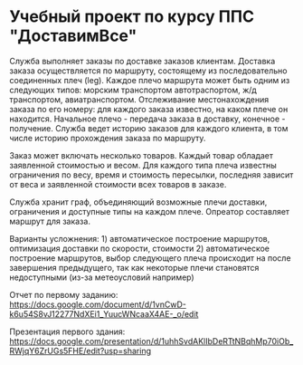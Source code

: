 # Учебный проект по курсу ППС "ДоставимВсе"

Служба выполняет заказы по доставке заказов клиентам. Доставка заказа осуществляется по маршруту, состоящему из последовательно соединенных плеч (leg). Каждое плечо маршрута может быть одним из следующих типов: морским транспортом автотраспортом, ж/д транспортом, авиатранспортом. Отслеживание местонахождения заказа по его номеру: для каждого заказа известно, на каком плече он находится. Начальное плечо - передача заказа в доставку, конечное - получение. Служба ведет историю заказов для каждого клиента, в том числе историю прохождения заказа по маршруту.

Заказ может включать несколько товаров. Каждый товар обладает заявленной стоимостью и весом. Для каждого типа плеча известны ограничения по весу, время и стоимость пересылки, последняя зависит от веса и заявленной стоимости всех товаров в заказе.

Служба хранит граф, объединяющий возможные плечи доставки, ограничения и доступные типы на каждом плече. Опреатор составляет маршрут для заказа.

Варианты усложнения: 1) автоматическое построение маршрутов, оптимизация доставки по скорости, стоимости 2) автоматическое построение маршрутов, выбор следующего плеча происходит на после завершения предыдущего, так как некоторые плечи становятся недоступными (из-за метеоусловий например)

Отчет по первому заданию: https://docs.google.com/document/d/1vnCwD-k6u54S8vJ12277NdXEi1_YuucWNcaaX4AE-_o/edit

Презентация первого здания: https://docs.google.com/presentation/d/1uhhSvdAKlIbDeRTtNBqhMp70iOb_RWjqY6ZrUGs5FHE/edit?usp=sharing

